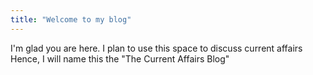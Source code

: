 ```yaml
---
title: "Welcome to my blog"
---
```


I'm glad you are here. I plan to use this space to discuss current affairs
Hence, I will name this the "The Current Affairs Blog"
